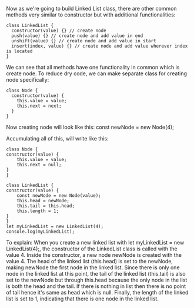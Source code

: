 Now as we're going to build Linked List class, there are other common methods very similar to constructor but with additional functionalities:

    class LinkedList {
      constructor(value) {} // create node
      push(value) {} // create node and add value in end
      unshift(value) {} // create node and add value in start
      insert(index, value) {} // create node and add value wherever index is located
    }

We can see that all methods have one functionality in common which is create node. To reduce dry code, we can make separate class for creating node specifically:

    class Node {
      constructor(value) {
        this.value = value;
        this.next = next;
      }
    }

Now creating node will look like this: const newNode = new Node(4);

Accumulating all of this, will write like this:

    class Node {
    constructor(value) {
        this.value = value;
        this.next = null;
    }
    }

    class LinkedList {
    constructor(value) {
        const newNode = new Node(value);
        this.head = newNode;
        this.tail = this.head;
        this.length = 1;
    }
    }
    let myLinkedList = new LinkedList(4);
    console.log(myLinkedList);

To explain:
When you create a new linked list with let myLinkedList = new LinkedList(4);, the constructor of the LinkedList class is called with the value 4.
Inside the constructor, a new node newNode is created with the value 4.
The head of the linked list (this.head) is set to the newNode, making newNode the first node in the linked list.
Since there is only one node in the linked list at this point, the tail of the linked list (this.tail) is also set to the newNode but through this.head because the only node in the list is both the head and the tail. If there is nothing in list then there is no point of tail hence it's same as head which is null.
Finally, the length of the linked list is set to 1, indicating that there is one node in the linked list.
